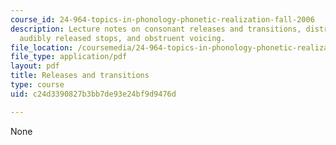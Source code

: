 ```yaml
---
course_id: 24-964-topics-in-phonology-phonetic-realization-fall-2006
description: Lecture notes on consonant releases and transitions, distribution of
  audibly released stops, and obstruent voicing.
file_location: /coursemedia/24-964-topics-in-phonology-phonetic-realization-fall-2006/c24d3390827b3bb7de93e24bf9d9476d_MIT24_964F06_lec10_bursts.pdf
file_type: application/pdf
layout: pdf
title: Releases and transitions
type: course
uid: c24d3390827b3bb7de93e24bf9d9476d

---
```

None